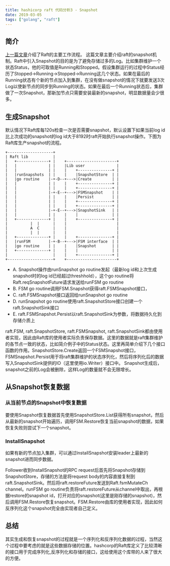```yaml
---
title: hashicorp raft 代码分析3 - Snapshot
date: 2019-03-05
tags: ["golang", "raft"]
---
```


## 简介

[上一篇文章](https://qingsblog.com/post/raft2/)介绍了Raft的主要工作流程。
这篇文章主要介绍raft的snapshot机制。Raft中引入Snapshot的目的是为了避免存储过多的Log。比如集群维护一个状态Status，他的可取值是Running和Stopped。假设集群运行的过程中Status经历了Stopped->Running->Stopped->Running这几个状态。如果在最后的Running状态有个新的节点加入到集群，在没有做snapshot的情况下就要发送3次Log以使新节点的同步到Running的状态。如果在最后一个Running状态后，集群做了一次Snapshot，那新加节点只需要安装最新的snapshot，明显数据量会少很多。

## 生成Snapshot

默认情况下Raft库每120s检查一次是否需要snapshot，默认设置下如果当前log id比上次成功的snapshot的log id大于8192时raft开始执行snapshot操作。下图为Raft库生产snapshot的流程。
                                                                                                    
```
+--------------------+                                                                              
| Raft lib           |                                                                                       
|   +--------------+ |    +----------------------+
|   |              | |    |Lib user              |
|   |              | |    |    +---------------+ |
|   |runSnapshots  | |    |    |SnapshotStore  | |
|   |go routine    |-+-D--+--->|Create         | |
|   |              | |    |    +---------------+ |
|   |              | |    |    +---------------+ |
|   |              |-+-E--+--->|FSMSnapshot    | |
|   |              | |    |    |Persist        | |
|   |              | |    |    +---------------+ |
|   |              | |    |    +---------------+ |
|   |              |-+-E--+--->|SnapshotSink   | |
|   |              | |    |    |               | |
|   +--------------+ |    |    +---------------+ |
|          |  |      |    |                      |
|          A  C      |    |                      |
|          |  |      |    |                      |
|   +--------------+ |    |    +---------------+ |
|   |runFSM        |-+-B--+--->|FSM interface  | |
|   |go routine    | |    |    |Snapshot       | |
|   +--------------+ |    |    |               | |
|                    |    |    +---------------+ |
+--------------------+    +----------------------+
```

* A. Snapshot操作由runSnapshot go routine发起（最新log id和上次生成snapshot时的log id已经超过threshhold），这个go routine将Raft.reqSnapshotFuture请求发送给runFSM go routine
* B. FSM go routine调用FSM.Snapshot获得raft.FSMSnapshot接口，
* C. raft.FSMSnapshot接口返回给runSnapshot go routine
* D. runSnapshot go routine使用raft.SnapshotStore接口创建一个raft.SnapshotSink接口
* E. raft.FSMSnapshot.Persist以raft.SnapshotSink为参数，将数据持久化到存储介质上

raft.FSM, raft.SnapshotStore, raft.FSMSnapshot, raft.SnapshotSink都由使用者实现，因此由Raft库的使用者实际负责保存数据。这里的数据就是raft集群维护的各节点一致的状态，比如简介例子中的Status状态。这里再简单介绍下几个接口函数的作用。SnapshotStore.Create返回一个FSMSnapshot接口，FSMSnapshot.Persist用于将raft集群维护的状态序列化，然后将序列化后的数据写入SnapshotSink提供的IO（这里使用io.Writer）接口中。
Snapshot生成后，snapshot之前的Log会被删除，这样Log的数量就不会无限增长。

## 从Snapshot恢复数据

### 从当前节点的Snapshot中恢复数据

要使用Snapshot恢复数据首先使用SnapshotStore.List获得所有snapshot，然后从最新的snapshot开始遍历，调用FSM.Restore恢复当前snapshot的数据，如果恢复失败则尝试下一个snapshot。

### InstallSnapshot

如果有新的节点加入集群，可以通过InstallSnapshot安装leader上最新的snapshot进而同步数据。

Follower收到InstallSnapshot的RPC request后首先将Snapshot存储到SnapshotStore，存储的方法是将request body的内容直接复制到raft.SnapshotSink。然后将raft.restoreFuture发送到Raft.fsmMutateCh channel。runFSM go routine负责将raft.restoreFuture从channel中取出，再根据restore的snapshot id，打开对应的snapshot(这里是刚存储的snapshot)，然后调用FSM.Restore恢复snapshot。FSM.Restore由库的使用者实现，因此如何反序列化这个snapshot完全由实现者自己定义。

## 总结

其实生成和恢复snapshot的过程就是一个序列化和反序列化数据的过程，当然这个过程中要考虑的就是这些数据存储的位置。hashcorp的Raft库定义了比较清晰的接口用于完成序列化,反序列化和存储的接口，这给使用这个库带的人来了很大的方便。